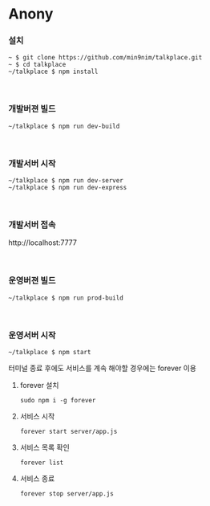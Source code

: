 # Anony

### 설치
```
~ $ git clone https://github.com/min9nim/talkplace.git
~ $ cd talkplace
~/talkplace $ npm install
```
<br>

### 개발버젼 빌드
```
~/talkplace $ npm run dev-build
```
<br>

### 개발서버 시작

```
~/talkplace $ npm run dev-server
~/talkplace $ npm run dev-express
```

<br>

### 개발서버 접속
http://localhost:7777

<br>

### 운영버젼 빌드
```
~/talkplace $ npm run prod-build
```

<br>

### 운영서버 시작

```
~/talkplace $ npm start
```
터미널 종료 후에도 서비스를 계속 해야할 경우에는 forever 이용

1. forever 설치
    ```
    sudo npm i -g forever
    ```
2. 서비스 시작
    ```
    forever start server/app.js
    ```
3. 서비스 목록 확인
    ```
    forever list
    ```
4. 서비스 종료
    ```
    forever stop server/app.js
    ```